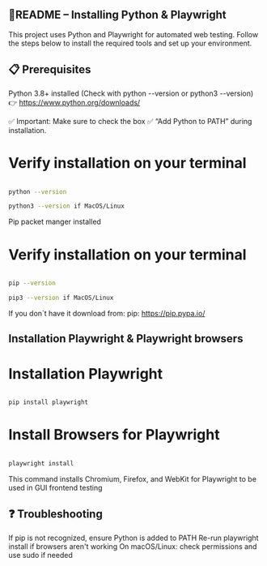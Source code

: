 ## 📘README – Installing Python & Playwright
This project uses Python and Playwright for automated web testing. Follow the steps below to install the required tools and set up your environment.

## 📋 Prerequisites 

Python 3.8+ installed
(Check with python --version or python3 --version)
👉 https://www.python.org/downloads/

✅ Important: Make sure to check the box
✅ “Add Python to PATH”
during installation.

# Verify installation on your terminal 

```bash 

python --version

python3 --version if MacOS/Linux 

```
Pip packet manger installed

# Verify installation on your terminal 

```bash 

pip --version

pip3 --version if MacOS/Linux 

```
If you don`t have it download from: pip: https://pip.pypa.io/

## Installation Playwright & Playwright browsers 


# Installation Playwright

```bash

pip install playwright

```

# Install Browsers for Playwright

```bash

playwright install

```
This command installs Chromium, Firefox, and WebKit for Playwright to be used in GUI frontend testing 

## ❓ Troubleshooting

If pip is not recognized, ensure Python is added to PATH
Re-run playwright install if browsers aren't working
On macOS/Linux: check permissions and use sudo if needed






